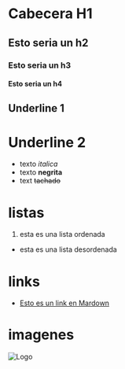 # Cabecera H1
## Esto seria un h2
### Esto seria un h3
#### Esto seria un h4

Underline 1
------
Underline 2
==

- texto *italica*
- texto **negrita**
- text ~~tachado~~

# listas
1. esta es una lista ordenada 
- esta es una lista desordenada

# links

- [Esto es un link en Mardown](http://google.com)

# imagenes

![Logo](https://1000marcas.net/wp-content/uploads/2020/02/GitHub-Logo.jpg)